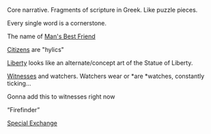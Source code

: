 Core narrative. Fragments of scripture in Greek. Like puzzle pieces.

Every single word is a cornerstone.

The name of [Man's Best Friend](/p/2e58a4c24f8e4bf2a6779f1fd191a209)

[Citizens](/p/d7ca438af1474c278031d0c9dd870c42) are "hylics"

[Liberty](:/bea199e9de29402cbfd2fe23cadf35c9) looks like an alternate/concept art of the Statue of Liberty.

[Witnesses](/p/71f7bbe694b74dde9a39c628cfc1e9ff) and watchers. Watchers wear or \*are \*watches, constantly ticking...

Gonna add this to witnesses right now

“Firefinder”

[Special Exchange](/p/e23c5fa3d3ea46ce8fc78216bd6b6198)
